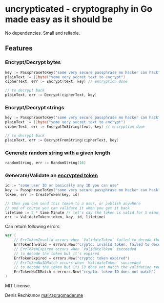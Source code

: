 # uncrypticated - cryptography in Go made easy as it should be

No dependencies. Small and reliable.

## Features

### Encrypt/Decrypt bytes
```go
key := PassphraseToKey("some very secure passphrase no hacker can hack")
plainText := []byte("some very secret text to encrypt")
cipherText, err := Encrypt(text, key) // encryption done

// to decrypt back
plainText, err := Decrypt(cipherText, key)
```

### Encrypt/Decrypt strings
```go
key := PassphraseToKey("some very secure passphrase no hacker can hack")
plainText := []byte("some very secret text to encrypt")
cipherText, err := EncryptToString(text, key) // encryption done

// to decrypt back
plainText, err := DecryptFromString(cipherText, key)
```

### Generate random string with a given length
```go
randomString, err := RandomString(16)
```

### Generate/Validate an [encrypted token](https://www.owasp.org/index.php/Cross-Site_Request_Forgery_%28CSRF%29_Prevention_Cheat_Sheet#Encryption_based_Token_Pattern)
```go
id := "some user ID or basically any ID you can use"
key := PassphraseToKey("some very secure passphrase no hacker can hack")
token, err := CreateToken(key, id)

// then you can send this token to a user, or publish anywhere
// and of course you can validate it when you get it back
lifetime := 5 * time.Minute // let's say the token is valid for 5 minutes
err := ValidateToken(token, key, id, lifetime)
```

Can return following errors:
```go
var (
	// ErrTokenInvalid occurs when `ValidateToken` failed to decode the token
	ErrTokenInvalid = errors.New("crypto: invalid token, failed to decode")
	// ErrTokenExpired occurs when `ValidateToken` succeeded
	// to decode the token but it's expired
	ErrTokenExpired = errors.New("crypto: token expired")
	// ErrTokenNoIDMatch occurs when `ValidateToken` succeeded
	// to decode the token but its ID does not match the validation request
	ErrTokenNoIDMatch = errors.New("crypto: token ID does not match")
)
```

MIT License

Denis Rechkunov <mail@pragmader.me>
